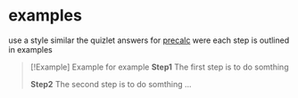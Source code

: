 
# examples
use a style similar the quizlet answers for [precalc](https://quizlet.com/explanations/textbook-solutions/precalculus-9th-edition-9780321716835/chapter-12-exercises-6-bb8073b2-86cb-4804-bef6-efc78acff946) were each step is outlined in examples
> [!Example] Example for example
> **Step1**
> The first step is to do somthing
> 
> **Step2**
> The second step is to do somthing
> ...
